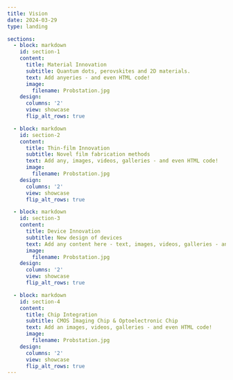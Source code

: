 ```yaml
---
title: Vision
date: 2024-03-29
type: landing

sections:
  - block: markdown
    id: section-1
    content:
      title: Material Innovation
      subtitle: Quantum dots, perovskites and 2D materials.
      text: Add anyeries - and even HTML code!
      image:
        filename: Probstation.jpg
    design:
      columns: '2'
      view: showcase
      flip_alt_rows: true

  - block: markdown
    id: section-2
    content:
      title: Thin-film Innovation
      subtitle: Novel film fabrication methods
      text: Add any, images, videos, galleries - and even HTML code!
      image:
        filename: Probstation.jpg
    design:
      columns: '2'
      view: showcase
      flip_alt_rows: true

  - block: markdown
    id: section-3
    content:
      title: Device Innovation
      subtitle: New design of devices
      text: Add any content here - text, images, videos, galleries - and even HTML code!
      image:
        filename: Probstation.jpg
    design:
      columns: '2'
      view: showcase
      flip_alt_rows: true

  - block: markdown
    id: section-4
    content:
      title: Chip Integration
      subtitle: CMOS Imaging Chip & Optoelectronic Chip
      text: Add an images, videos, galleries - and even HTML code!
      image:
        filename: Probstation.jpg
    design:
      columns: '2'
      view: showcase
      flip_alt_rows: true
---
```

